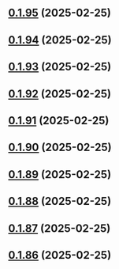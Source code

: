 ## [0.1.95](https://github.com/binary-braids/terraform-oracle/compare/v0.1.94...v0.1.95) (2025-02-25)



## [0.1.94](https://github.com/binary-braids/terraform-oracle/compare/v0.1.93...v0.1.94) (2025-02-25)



## [0.1.93](https://github.com/binary-braids/terraform-oracle/compare/v0.1.92...v0.1.93) (2025-02-25)



## [0.1.92](https://github.com/binary-braids/terraform-oracle/compare/v0.1.91...v0.1.92) (2025-02-25)



## [0.1.91](https://github.com/binary-braids/terraform-oracle/compare/v0.1.90...v0.1.91) (2025-02-25)



## [0.1.90](https://github.com/binary-braids/terraform-oracle/compare/v0.1.89...v0.1.90) (2025-02-25)



## [0.1.89](https://github.com/binary-braids/terraform-oracle/compare/v0.1.88...v0.1.89) (2025-02-25)



## [0.1.88](https://github.com/binary-braids/terraform-oracle/compare/v0.1.87...v0.1.88) (2025-02-25)



## [0.1.87](https://github.com/binary-braids/terraform-oracle/compare/v0.1.86...v0.1.87) (2025-02-25)



## [0.1.86](https://github.com/binary-braids/terraform-oracle/compare/v0.1.85...v0.1.86) (2025-02-25)



